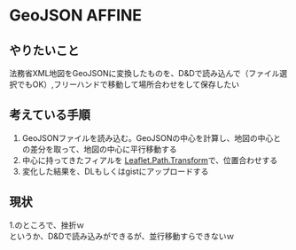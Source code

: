 # GeoJSON AFFINE

## やりたいこと
法務省XML地図をGeoJSONに変換したものを、D&Dで読み込んで（ファイル選択でもOK）,フリーハンドで移動して場所合わせをして保存したい

## 考えている手順

1. GeoJSONファイルを読み込む。GeoJSONの中心を計算し、地図の中心との差分を取って、地図の中心に平行移動する
2. 中心に持ってきたフィアルを [Leaflet.Path.Transform](https://github.com/w8r/Leaflet.Path.Transform)で、位置合わせする
3. 変化した結果を、DLもしくはgistにアップロードする

## 現状

1.のところで、挫折ｗ  
というか、D&Dで読み込みができるが、並行移動すらできないｗ

